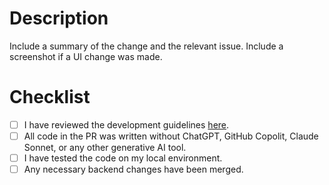 # Description

Include a summary of the change and the relevant issue. Include a screenshot if a UI change was made.


# Checklist

- [ ] I have reviewed the development guidelines [here](https://github.com/free-gather/development/blob/main/development_guidelines.md).
- [ ] All code in the PR was written without ChatGPT, GitHub Copolit, Claude Sonnet, or any other generative AI tool.
- [ ] I have tested the code on my local environment.
- [ ] Any necessary backend changes have been merged.
